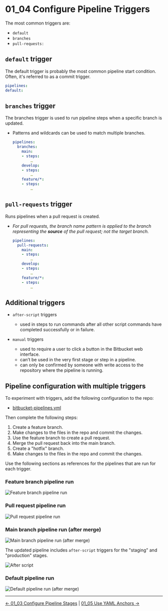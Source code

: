 # 01_04 Configure Pipeline Triggers

The most common triggers are:

- `default`
- `branches`
- `pull-requests:`

## `default` trigger

The default trigger is probably the most common pipeline start condition.  Often, it's referred to as a commit trigger.  

```yaml
pipelines:
default:
```

## `branches` trigger

The branches trigger is used to run pipeline steps when a specific branch is updated.

- Patterns and wildcards can be used to match multiple branches.

    ```yaml
    pipelines:
      branches:
        main:
        - steps:
            …
        develop:
        - steps:
            …
        feature/*:
        - steps:
            …
    ```

## `pull-requests` trigger
Runs pipelines when a pull request is created.

- *For pull requests, the branch name pattern is applied to the branch representing the **source** of the pull request; not the target branch.*

    ```yaml
    pipelines:
      pull-requests:
        main:
        - steps:
            …
        develop:
        - steps:
            …
        feature/*:
        - steps:
            …
    ```

## Additional triggers

- `after-script` triggers
  - used in steps to run commands after all other script commands have completed successfully or in failure.

- `manual` triggers
  - used to require a user to click a button in the Bitbucket web interface.
  - can’t be used in the very first stage or step in a pipeline.  
  - can only be confirmed by someone with write access to the repository where the pipeline is running.

## Pipeline configuration with multiple triggers

To experiment with triggers, add the following configuration to the repo:

- [bitbucket-pipelines.yml](./bitbucket-pipelines.yml)

Then complete the following steps:

1. Create a feature branch.
1. Make changes to the files in the repo and commit the changes.
1. Use the feature branch to create a pull request.
1. Merge the pull request back into the main branch.
1. Create a "hotfix" branch.
1. Make changes to the files in the repo and commit the changes.

Use the following sections as references for the pipelines that are run for each trigger.

### Feature branch pipeline run

![Feature branch pipeline run](./images/0-SCR-20240602-mnjp.png)

### Pull request pipeline run

![Pull request pipeline run](./images/1-SCR-20240602-mnun.png)

### Main branch pipeline run (after merge)

![Main branch pipeline run (after merge)](./images/2-SCR-20240602-moce.png)

The updated pipeline includes `after-script` triggers for the "staging" and "production" stages.

![After script](./images/3-SCR-20240602-molk.png)

### Default pipeline run

![Default pipeline run (after merge)](./images/4-SCR-20240602-morb.png)


<!-- FooterStart -->
---
[← 01_03 Configure Pipeline Stages](../01_03_configure_pipeline_stages/README.md) | [01_05 Use YAML Anchors →](../01_05_use_yaml_anchors/README.md)
<!-- FooterEnd -->
